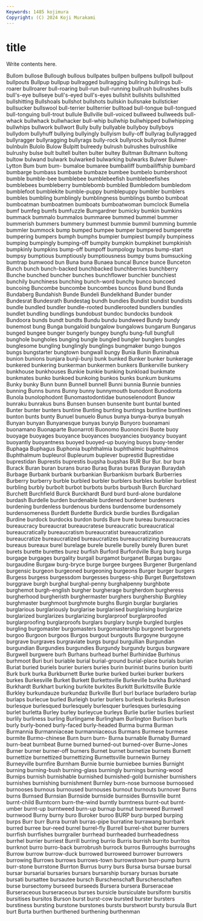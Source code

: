 ```yaml
---
Keywords: 1485 kojimura
Copyright: (C) 2024 Koji Murakami
---
```


# title

Write contents here.



Bullom bullose
Bullough bullous bullpates bullpen bullpens bullpoll bullpout bullpouts Bullpup bullpup
bullragged bullragging bullring bullrings bull-roarer bullroarer bull-roaring bull-run bull-running bullrush
bullrushes bulls bull's-eye bullseye bull's-eyed bull's-eyes bullshit bullshits bullshitted bullshitting
Bullshoals bullshot bullshots bullskin bullsnake bullsticker bullsucker bullswool bull-terrier bullterrier
bulltoad bull-tongue bull-tongued bull-tonguing bull-trout bullule Bullville bull-voiced bullweed bullweeds
bull-whack bullwhack bullwhacker bull-whip bullwhip bullwhipped bullwhipping bullwhips bullwork bullwort
Bully bully bullyable bullyboy bullyboys bullydom bullyhuff bullying bullyingly bullyism
bully-off bullyrag bullyragged bullyragger bullyragging bullyrags bully-rock bullyrock bullyrook Bulmer
bulnbuln Bulolo Bulow Bulpitt bulreedy bulrush bulrushes bulrushlike bulrushy bulse
bult bultell bulten bulter bultey Bultman Bultmann bultong bultow bulwand
bulwark bulwarked bulwarking bulwarks Bulwer Bulwer-Lytton Bum bum bum- bumaloe
bumaree bumbailiff bumbailiffship bumbard bumbarge bumbass bumbaste bumbaze bumbee bumbelo
bumbershoot bumble bumble-bee bumblebee bumblebeefish bumblebeefishes bumblebees bumbleberry bumblebomb bumbled
Bumbledom bumbledom bumblefoot bumblekite bumble-puppy bumblepuppy bumbler bumblers bumbles bumbling
bumblingly bumblingness bumblings bumbo bumboat bumboatman bumboatmen bumboats bumboatwoman bumclock
Bumelia bumf bumfeg bumfs bumfuzzle Bumgardner bumicky bumkin bumkins bummack
bummalo bummalos bummaree bummed bummel bummer bummerish bummers bummery bummest
bummie bummil bumming bummle bummler bummock bump bumped bumpee bumper
bumpered bumperette bumpering bumpers bumph bumphs bumpier bumpiest bumpily bumpiness
bumping bumpingly bumping-off bumpity bumpkin bumpkinet bumpkinish bumpkinly bumpkins bump-off
bumpoff bumpology bumps bump-start bumpsy bumptious bumptiously bumptiousness bumpy bums
bumsucking bumtrap bumwood bun Buna buna Bunaea buncal Bunce bunce
Bunceton Bunch bunch bunch-backed bunchbacked bunchberries bunchberry Bunche bunched buncher
bunches bunchflower bunchier bunchiest bunchily bunchiness bunching bunch-word bunchy bunco
buncoed buncoing Buncombe buncombe buncombes buncos Bund bund Bunda Bundaberg
Bundahish Bunde Bundeli Bundelkhand Bunder bunder Bundesrat Bundesrath Bundestag bundh
bundies Bundist bundist bundists bundle bundled bundler bundle-rooted bundlerooted bundlers
bundles bundlet bundling bundlings bundobust bundoc bundocks bundook Bundoora bunds
bundt bundts Bundu bundu bundweed Bundy bundy bunemost bung Bunga
bungaloid bungalow bungalows bungarum Bungarus bunged bungee bunger bungerly bungey
bungfu bung-full bungfull bunghole bungholes bunging bungle bungled bungler bunglers
bungles bunglesome bungling bunglingly bunglings bungmaker bungo bungos bungs bungstarter
bungtown bungwall bungy Bunia Bunin Buninahua bunion bunions bunjara bunji-bunji
bunk bunked Bunker bunker bunkerage bunkered bunkering bunkerman bunkermen bunkers
Bunkerville bunkery bunkhouse bunkhouses Bunkie bunkie bunking bunkload bunkmate bunkmates
bunko bunkoed bunkoing bunkos bunks bunkum bunkums Bunky bunky Bunn
bunn Bunnell bunnell Bunni bunnia Bunnie bunnies bunning Bunns bunns
Bunny bunny bunnymouth bunodont Bunodonta Bunola bunolophodont Bunomastodontidae bunoselenodont Bunow
bunraku bunrakus buns Bunsen bunsen bunsenite bunt buntal bunted Bunter
bunter bunters buntine Bunting bunting buntings buntline buntlines bunton bunts
bunty Bunuel bunuelo Bunus bunya bunya-bunya bunyah Bunyan bunyan Bunyanesque
bunyas bunyip Bunyoro buonamani buonamano Buonaparte Buonarroti Buonomo Buononcini Buote
buoy buoyage buoyages buoyance buoyances buoyancies buoyancy buoyant buoyantly buoyantness
buoyed buoyed-up buoying buoys buoy-tender Buphaga Buphagus Buphonia buphthalmia buphthalmic
buphthalmos Buphthalmum bupleurol Bupleurum buplever buprestid Buprestidae buprestidan Buprestis buprestis
buqsha buqshas BUR Bur Bur. bur bura Burack Buran buran
burans burao Buraq Buras buras Burayan Buraydah Burbage Burbank burbank
burbankian Burbankism burbark Burberries Burberry burberry burble burbled burbler burblers
burbles burblier burbliest burbling burbly burbolt burbot burbots burbs burbush
Burch Burchard Burchett Burchfield Burck Burckhardt Burd burd burd-alone burdalone
burdash Burdelle burden burdenable burdened burdener burdeners burdening burdenless burdenous
burdens burdensome burdensomely burdensomeness Burdett Burdette Burdick burdie burdies Burdigalian
Burdine burdock burdocks burdon burds Bure bure bureau bureaucracies bureaucracy
bureaucrat bureaucratese bureaucratic bureaucratical bureaucratically bureaucratism bureaucratist bureaucratization bureaucratize bureaucratized
bureaucratizes bureaucratizing bureaucrats bureaus bureaux burel burelage burele burelle burelly
burely Buren buret burets burette burettes burez burfish Burford Burfordville
Burg burg burga burgage burgages burgality burgall burgamot burganet Burgas
burgau burgaudine Burgaw burg-bryce burge burgee burgees Burgener Burgenland burgensic
burgeon burgeoned burgeoning burgeons Burger burger burgers Burgess burgess burgessdom
burgesses burgess-ship Burget Burgettstown burggrave burgh burghal burghal-penny burghalpenny burghbote
burghemot burgh-english burgher burgherage burgherdom burgheress burgherhood burgheristh burghermaster burghers
burghership Burghley burghmaster burghmoot burghmote burghs Burgin burglar burglaries burglarious
burglariously burglarise burglarised burglarising burglarize burglarized burglarizes burglarizing burglarproof burglarproofed
burglarproofing burglarproofs burglars burglary burgle burgled burgles burgling burgomaster burgomasters
burgomastership burgonet burgonets burgoo Burgoon burgoos Burgos burgout burgouts Burgoyne
burgoyne burgrave burgraves burgraviate burgs burgul burgullian Burgundian burgundian Burgundies
burgundies Burgundy burgundy burgus burgware Burgwell burgwere burh Burhans burhead
burhel Burhinidae Burhinus burhmoot Buri buri buriable burial burial-ground burial-place
burials burian Buriat buried buriels burier buriers buries burin burinist
burins burion buriti Burk burk burka Burkburnett Burke burke burked
burkei burker burkers burkes Burkesville Burket Burkett Burkettsville Burkeville burkha
Burkhard Burkhardt Burkhart burking burkite burkites Burkitt Burkittsville Burkle Burkley
burkundauze burkundaz Burkville Burl burl burlace burladero burlap burlaps burlecue
burled Burleigh burler burlers burlesk burlesks Burleson burlesque burlesqued burlesquely
burlesquer burlesques burlesquing burlet burletta Burley burley burleycue burleys Burlie
burlier burlies burliest burlily burliness burling Burlingame Burlingham Burlington Burlison
burls burly burly-boned burly-faced burly-headed Burma burma Burman Burmannia Burmanniaceae
burmanniaceous Burmans Burmese burmese burmite Burmo-chinese Burn burn burn- Burna
burnable Burnaby Burnard burn-beat burnbeat Burne burned burned-out burned-over Burne-Jones
Burner burner burner-off burners Burnet burnet burnetize burnets Burnett burnettize
burnettized burnettizing Burnettsville burnewin Burney Burneyville burnfire Burnham Burnie burnie
burniebee burnies Burnight burning burning-bush burning-glass burningly burnings burning-wood Burnips
burnish burnishable burnished burnished-gold burnisher burnishers burnishes burnishing burnishment Burnley
burn-nose burnoose burnoosed burnooses burnous burnoused burnouses burnout burnouts burnover
Burns burns Burnsed Burnsian Burnside burnside burnsides Burnsville burnt burnt-child
Burntcorn burn-the-wind burntly burntness burnt-out burnt-umber burnt-up burntweed burn-up burnup
burnut burnweed Burnwell burnwood Burny burny buro Buroker buroo BURP
burp burped burping burps Burr burr Burra burrah burras-pipe burratine
burrawang burrbark burred burree bur-reed burrel burrel-fly Burrell burrel-shot burrer
burrers burrfish burrfishes burrgrailer burrhead burrheaded burrheadedness burrhel burrier burriest
Burrill burring burrio Burris burrish burrito burritos burrknot burro burro-back
burrobrush burrock burros Burroughs burroughs Burrow burrow burrow-duck burrowed burroweed
burrower burrowers burrowing Burrows burrows burrows-town burrowstown burr-pump burrs burr-stone
burrstone Burrton Burrus burry burs Bursa bursa bursae bursal bursar
bursarial bursaries bursars bursarship bursary bursas bursate bursati bursattee bursautee
bursch Burschenschaft Burschenschaften burse bursectomy burseed burseeds Bursera bursera Burseraceae
Burseraceous burseraceous burses bursicle bursiculate bursiform bursitis bursitises bursitos Burson
burst burst-cow bursted burster bursters burstiness bursting burstone burstones bursts
burstwort bursty bursula Burt burt Burta burthen burthened burthening burthenman
